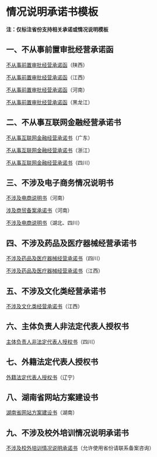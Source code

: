 # 情况说明承诺书模板



**注：仅标注省份支持相关承诺或情况说明模板**



## 一、不从事前置审批经营承诺函

[不从事前置审批经营承诺函](https://static.ucloud.cn/8a4400eb14bc4fe3c2c4976586d3cc0d.docx)（陕西）

[不从事前置审批经营承诺函](https://static.ucloud.cn/117385693ca6f89e4a480db91100f94b.doc)（江西）

[不从事前置审批经营承诺函](https://static.ucloud.cn/b9d92e83a03004ef9a7885fddee80b19.doc)（河南）

[不从事前置审批经营承诺函](https://static.ucloud.cn/ed3d8a3c2992bed0515fc526b61f6b00.docx)（黑龙江）



## 二、不从事互联网金融经营承诺书

[不从事互联网金融经营承诺书](https://static.ucloud.cn/cf4fadda12a73644ec7384d13e43dc9c.docx)（广东）

[不从事互联网金融经营承诺书](https://static.ucloud.cn/8d680dcd0af0d9980a3afb8748e8d5f7.docx)（浙江）

[不从事互联网金融经营承诺书](https://static.ucloud.cn/d738295c04a6afd35ce101c241940cfc.doc)（四川）



## 三、不涉及电子商务情况说明书

[不涉及电商说明书](https://static.ucloud.cn/6ab47286d98de344ac83514ac9cbf03b.docx)（河南）

[涉及商贸备案承诺书](https://static.ucloud.cn/1bd0067298a5d7a77723bf883f995709.doc)（河南）

[不涉及电商说明书](https://static.ucloud.cn/c36f60cbbafc5c5cb7f594ffc87e468f.doc)（湖北、四川）



## 四、不涉及药品及医疗器械经营承诺书

[不涉及药品及医疗器械经营承诺书](https://static.ucloud.cn/b1f7b3edf4caab72e29e6a1a39147770.doc)（四川）

[不涉及药品及医疗器械经营承诺书](https://static.ucloud.cn/8e90c44690138fffb38b8f7de1b524a4.docx)（江西）



## 五、不涉及文化类经营承诺书

[不涉及文化类经营承诺书](https://static.ucloud.cn/245d69c72f84fff20a0d52664735f966.docx)（江西）



## 六、主体负责人非法定代表人授权书

[主体负责人非法定代表人授权书](https://static.ucloud.cn/40eb69641fca9b4964fb98c54f74bc89.doc)（四川）



## 七、外籍法定代表人授权书

[外籍法定代表人授权书](https://static.ucloud.cn/211294cf220e6977e71dea758ee9c21c.doc)（辽宁）



## 八、湖南省网站方案建设书

[湖南省网站方案建设书](https://static.ucloud.cn/5de51bc477622a9ae3ea183322492f45.doc)（湖南）



## 九、不涉及校外培训情况说明承诺书

[不涉及校外培训情况说明承诺书](https://static.ucloud.cn/322bc083e8d932eb863df0f98a59681b.docx)（允许使用省份请联系备案咨询）

